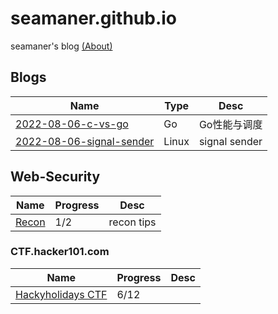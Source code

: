 # seamaner.github.io
seamaner's blog [(About)][1]



## Blogs

|	Name                                   | Type         | Desc       |  
| ---------------------------------------- | ------------ | ---------- |  
| [2022-08-06-c-vs-go][11]                 | Go           | Go性能与调度|  
| [2022-08-06-signal-sender][12]           | Linux        | signal sender|  

## Web-Security

|	Name                                   | Progress     | Desc       |  
| ---------------------------------------- | ------------ | ---------- |  
| [Recon][14]                              | 1/2          | recon tips |  

### CTF.hacker101.com

|	Name                                   | Progress     | Desc       |  
| ---------------------------------------- | ------------ | ---------- |  
| [Hackyholidays CTF][13]                  | 6/12         |            |  

<!--
;| [2014-09-25-5-balls][2]                           | 算法         |            |
;| [2015-07-21-reverse-single-list][3]               | 算法         | 单链表反转  |
;| [2015-07-21-vm-flow][4]                           | kernel       | kernel     |
;| [2015-07-21-without-kernel][5]                    | kernel       | kernel     |
;| [2015-08-09-lxc][6]                               | container    | container  |
;| [2015-09-11-sched-setaffinity][7]                 | kernel       | CPU affinity|
;| [2015-09-24-gas][8]                               | gas          | gas         |
;| [2015-7-19-given-sum][9]                          | 算法         | given sum   |
;| [2015-7-29-initramfs][10]                         | kernel       | initramfs   |
-->
[1]: ./about.html
[2]: ./2014_09_25_5_balls
[3]: ./2015-07-21-reverse-single-list
[4]: ./2015-07-21-vm-flow
[5]: ./2015-07-21-without-kernel
[6]: ./2015-08-09-lxc
[7]: ./2015-09-11-sched-setaffinity
[8]: ./2015-09-24-gas
[9]: ./2015-7-19-given-sum
[10]: ./2015-7-29-initramfs
[11]: ./go/c-vs-go
[12]: ./linux/signal-sender
[13]: ./web-security/ctf.hacker101.com/Hackyholidays-CTF 
[14]: ./web-security/recon

